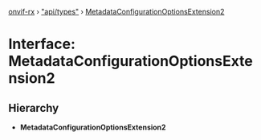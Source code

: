 [onvif-rx](../README.md) › ["api/types"](../modules/_api_types_.md) › [MetadataConfigurationOptionsExtension2](_api_types_.metadataconfigurationoptionsextension2.md)

# Interface: MetadataConfigurationOptionsExtension2

## Hierarchy

* **MetadataConfigurationOptionsExtension2**
